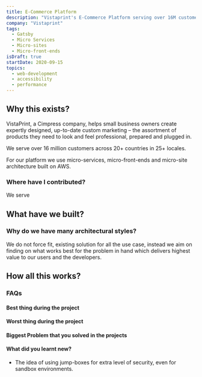 ```yaml
---
title: E-Commerce Platform
description: "Vistaprint's E-Commerce Platform serving over 16M customers across 20 country and 25+ locales, built using micro-services, micro-front-ends and micro-sites architecture."
company: "Vistaprint"
tags:
  - Gatsby
  - Micro Services
  - Micro-sites
  - Micro-front-ends
isDraft: true
startDate: 2020-09-15
topics:
  - web-development
  - accessibility
  - performance
---
```


## Why this exists?

VistaPrint, a Cimpress company, helps small business owners create expertly designed, up-to-date custom marketing – the assortment of products they need to look and feel professional, prepared and plugged in.

We serve over 16 million customers across 20+ countries in 25+ locales.

For our platform we use micro-services, micro-front-ends and micro-site architecture built on AWS.

### Where have I contributed?

We serve

## What have we built?

### Why do we have many architectural styles?

We do not force fit, existing solution for all the use case, instead we aim on finding on what works best for the problem in hand which delivers highest value to our users and the developers.

## How all this works?

### FAQs

#### Best thing during the project

#### Worst thing during the project

#### Biggest Problem that you solved in the projects

#### What did you learnt new?

- The idea of using jump-boxes for extra level of security, even for sandbox environments.
